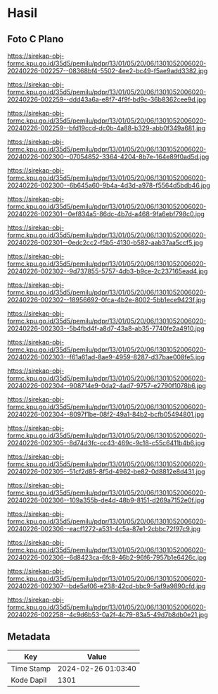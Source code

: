 # Hasil

## Foto C Plano

https://sirekap-obj-formc.kpu.go.id/35d5/pemilu/pdpr/13/01/05/20/06/1301052006020-20240226-002257--08368bf4-5502-4ee2-bc49-f5ae9add3382.jpg

https://sirekap-obj-formc.kpu.go.id/35d5/pemilu/pdpr/13/01/05/20/06/1301052006020-20240226-002259--ddd43a6a-e8f7-4f9f-bd9c-36b8362cee9d.jpg

https://sirekap-obj-formc.kpu.go.id/35d5/pemilu/pdpr/13/01/05/20/06/1301052006020-20240226-002259--bfd19ccd-dc0b-4a88-b329-abb0f349a681.jpg

https://sirekap-obj-formc.kpu.go.id/35d5/pemilu/pdpr/13/01/05/20/06/1301052006020-20240226-002300--07054852-3364-4204-8b7e-164e89f0ad5d.jpg

https://sirekap-obj-formc.kpu.go.id/35d5/pemilu/pdpr/13/01/05/20/06/1301052006020-20240226-002300--6b645a60-9b4a-4d3d-a978-f5564d5bdb46.jpg

https://sirekap-obj-formc.kpu.go.id/35d5/pemilu/pdpr/13/01/05/20/06/1301052006020-20240226-002301--0ef834a5-86dc-4b7d-a468-9fa6ebf798c0.jpg

https://sirekap-obj-formc.kpu.go.id/35d5/pemilu/pdpr/13/01/05/20/06/1301052006020-20240226-002301--0edc2cc2-f5b5-4130-b582-aab37aa5ccf5.jpg

https://sirekap-obj-formc.kpu.go.id/35d5/pemilu/pdpr/13/01/05/20/06/1301052006020-20240226-002302--9d737855-5757-4db3-b9ce-2c237165ead4.jpg

https://sirekap-obj-formc.kpu.go.id/35d5/pemilu/pdpr/13/01/05/20/06/1301052006020-20240226-002302--18956692-0fca-4b2e-8002-5bb1ece9423f.jpg

https://sirekap-obj-formc.kpu.go.id/35d5/pemilu/pdpr/13/01/05/20/06/1301052006020-20240226-002303--5b4fbd4f-a8d7-43a8-ab35-7740fe2a4910.jpg

https://sirekap-obj-formc.kpu.go.id/35d5/pemilu/pdpr/13/01/05/20/06/1301052006020-20240226-002303--f61a61ad-8ae9-4959-8287-d37bae008fe5.jpg

https://sirekap-obj-formc.kpu.go.id/35d5/pemilu/pdpr/13/01/05/20/06/1301052006020-20240226-002304--908714e9-0da2-4ad7-9757-e2790f1078b6.jpg

https://sirekap-obj-formc.kpu.go.id/35d5/pemilu/pdpr/13/01/05/20/06/1301052006020-20240226-002304--8097f1be-08f2-49a1-84b2-bcfb05494801.jpg

https://sirekap-obj-formc.kpu.go.id/35d5/pemilu/pdpr/13/01/05/20/06/1301052006020-20240226-002305--8d74d3fc-cc43-469c-9c18-c55c6411b4b6.jpg

https://sirekap-obj-formc.kpu.go.id/35d5/pemilu/pdpr/13/01/05/20/06/1301052006020-20240226-002305--51cf2d85-8f5d-4962-be82-0d8812e8d431.jpg

https://sirekap-obj-formc.kpu.go.id/35d5/pemilu/pdpr/13/01/05/20/06/1301052006020-20240226-002306--109a355b-de4d-48b9-8151-d269a7152e0f.jpg

https://sirekap-obj-formc.kpu.go.id/35d5/pemilu/pdpr/13/01/05/20/06/1301052006020-20240226-002306--eacf1272-a531-4c5a-87e1-2cbbc72f97c9.jpg

https://sirekap-obj-formc.kpu.go.id/35d5/pemilu/pdpr/13/01/05/20/06/1301052006020-20240226-002306--6d8423ca-6fc8-46b2-96f6-7957b1e6426c.jpg

https://sirekap-obj-formc.kpu.go.id/35d5/pemilu/pdpr/13/01/05/20/06/1301052006020-20240226-002307--bde5af06-e238-42cd-bbc9-5af9a9890cfd.jpg

https://sirekap-obj-formc.kpu.go.id/35d5/pemilu/pdpr/13/01/05/20/06/1301052006020-20240226-002258--4c9d6b53-0a2f-4c79-83a5-49d7b8db0e21.jpg


## Metadata

| Key        | Value               |
| ---------- | ------------------- |
| Time Stamp | 2024-02-26 01:03:40 |
| Kode Dapil | 1301                |




